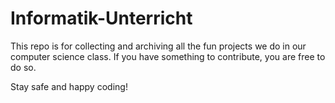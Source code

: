 # Informatik-Unterricht

This repo is for collecting and archiving all the fun projects we do in our computer science class. 
If you have something to contribute, you are free to do so.

Stay safe and happy coding!
